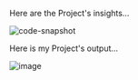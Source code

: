 Here are the Project's insights...


![code-snapshot](https://github.com/user-attachments/assets/e52eb059-669e-45cf-a485-a5036fde1b93)


Here is my Project's output...


![image](https://github.com/user-attachments/assets/d0a70533-fa2f-4f0e-9326-a60794982b1f)
